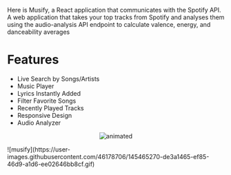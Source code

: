Here is Musify, a React application that communicates with the Spotify API. A web application that takes your top tracks from Spotify and analyses them using the audio-analysis API endpoint to calculate valence, energy, and danceability averages

# Features
- Live Search by Songs/Artists
- Music Player
- Lyrics Instantly Added
- Filter Favorite Songs 
- Recently Played Tracks
- Responsive Design
- Audio Analyzer

<p align="center">
  <img src="https://user-images.githubusercontent.com/46178706/145465270-de3a1465-ef85-46d9-a1d6-ee02646bb8cf.gif" alt="animated" />
</p>
![musify](https://user-images.githubusercontent.com/46178706/145465270-de3a1465-ef85-46d9-a1d6-ee02646bb8cf.gif)
